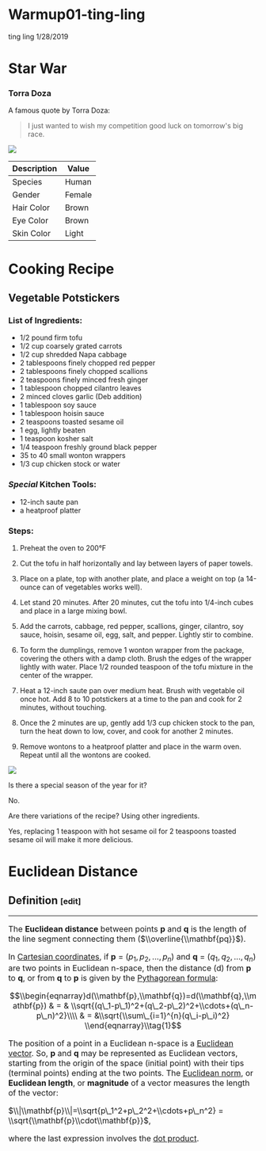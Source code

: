 Warmup01-ting-ling
================
ting ling
1/28/2019

Star War
========

### Torra Doza

A famous quote by Torra Doza:

> I just wanted to wish my competition good luck on tomorrow's big race.

![](https://vignette.wikia.nocookie.net/starwars/images/1/1c/SWResistance-TorraDoza.jpg/revision/latest?cb=20180914205610)

| Description | Value  |
|-------------|--------|
| Species     | Human  |
| Gender      | Female |
| Hair Color  | Brown  |
| Eye Color   | Brown  |
| Skin Color  | Light  |

Cooking Recipe
==============

Vegetable Potstickers
---------------------

### List of Ingredients:

-   1/2 pound firm tofu
-   1/2 cup coarsely grated carrots
-   1/2 cup shredded Napa cabbage
-   2 tablespoons finely chopped red pepper
-   2 tablespoons finely chopped scallions
-   2 teaspoons finely minced fresh ginger
-   1 tablespoon chopped cilantro leaves
-   2 minced cloves garlic (Deb addition)
-   1 tablespoon soy sauce
-   1 tablespoon hoisin sauce
-   2 teaspoons toasted sesame oil
-   1 egg, lightly beaten
-   1 teaspoon kosher salt
-   1/4 teaspoon freshly ground black pepper
-   35 to 40 small wonton wrappers
-   1/3 cup chicken stock or water

### *Special* Kitchen Tools:

-   12-inch saute pan
-   a heatproof platter

### Steps:

1.  Preheat the oven to 200°F

2.  Cut the tofu in half horizontally and lay between layers of paper towels.

3.  Place on a plate, top with another plate, and place a weight on top (a 14-ounce can of vegetables works well).

4.  Let stand 20 minutes. After 20 minutes, cut the tofu into 1/4-inch cubes and place in a large mixing bowl.

5.  Add the carrots, cabbage, red pepper, scallions, ginger, cilantro, soy sauce, hoisin, sesame oil, egg, salt, and pepper. Lightly stir to combine.

6.  To form the dumplings, remove 1 wonton wrapper from the package, covering the others with a damp cloth. Brush the edges of the wrapper lightly with water. Place 1/2 rounded teaspoon of the tofu mixture in the center of the wrapper.

7.  Heat a 12-inch saute pan over medium heat. Brush with vegetable oil once hot. Add 8 to 10 potstickers at a time to the pan and cook for 2 minutes, without touching.

8.  Once the 2 minutes are up, gently add 1/3 cup chicken stock to the pan, turn the heat down to low, cover, and cook for another 2 minutes.

9.  Remove wontons to a heatproof platter and place in the warm oven. Repeat until all the wontons are cooked.

![](https://i0.wp.com/farm1.static.flickr.com/131/395002621_dae69bf0c3_z.jpg?zoom=2)

Is there a special season of the year for it?

No.

Are there variations of the recipe? Using other ingredients.

Yes, replacing 1 teaspoon with hot sesame oil for 2 teaspoons toasted sesame oil will make it more delicious.

Euclidean Distance
==================

Definition <font size= "3"> \[edit\]
------------------------------------

------------------------------------------------------------------------

The **Euclidean distance** between points **p** and **q** is the length of the line segment connecting them ($\\overline{\\mathbf{pq}}$).

In [Cartesian coordinates](https://en.wikipedia.org/wiki/Cartesian_coordinate_system), if **p** = (*p*<sub>1</sub>, *p*<sub>2</sub>, ..., *p*<sub>*n*</sub>) and **q** = (*q*<sub>1</sub>, *q*<sub>2</sub>, ..., *q*<sub>*n*</sub>) are two points in Euclidean n-space, then the distance (d) from **p** to **q**, or from **q** to **p** is given by the [Pythagorean formula](https://en.wikipedia.org/wiki/Pythagorean_theorem):

$$\\begin{eqnarray}d(\\mathbf{p},\\mathbf{q})=d(\\mathbf{q},\\mathbf{p}) & = & \\sqrt{(q\_1-p\_1)^2+(q\_2-p\_2)^2+\\cdots+(q\_n-p\_n)^2}\\\\
& = &\\sqrt{\\sum\_{i=1}^{n}(q\_i-p\_i)^2}
\\end{eqnarray}\\tag{1}$$

The position of a point in a Euclidean n-space is a [Euclidean vector](https://en.wikipedia.org/wiki/Euclidean_vector). So, **p** and **q** may be represented as Euclidean vectors, starting from the origin of the space (initial point) with their tips (terminal points) ending at the two points. The [Euclidean norm](https://en.wikipedia.org/wiki/Norm_(mathematics)#Euclidean_norm), or **Euclidean length**, or **magnitude** of a vector measures the length of the vector:

$\\|\\mathbf{p}\\|=\\sqrt{p\_1^2+p\_2^2+\\cdots+p\_n^2} = \\sqrt{\\mathbf{p}\\cdot\\mathbf{p}}$,

where the last expression involves the [dot product](https://en.wikipedia.org/wiki/Dot_product).
